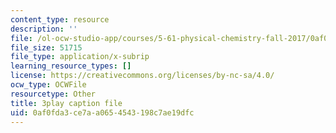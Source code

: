 ```yaml
---
content_type: resource
description: ''
file: /ol-ocw-studio-app/courses/5-61-physical-chemistry-fall-2017/0af0fda3ce7aa0654543198c7ae19dfc_YmP1BADSAnc.srt
file_size: 51715
file_type: application/x-subrip
learning_resource_types: []
license: https://creativecommons.org/licenses/by-nc-sa/4.0/
ocw_type: OCWFile
resourcetype: Other
title: 3play caption file
uid: 0af0fda3-ce7a-a065-4543-198c7ae19dfc
---
```

